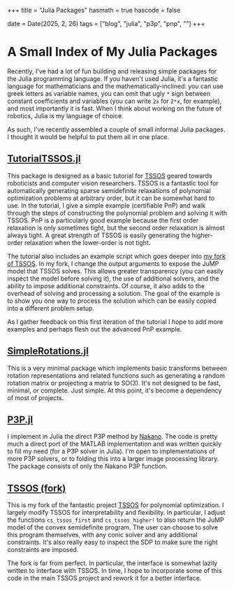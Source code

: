 +++
title = "Julia Packages"
hasmath = true
hascode = false

date = Date(2025, 2, 26)
tags = ["blog", "julia", "p3p", "pnp", ""]
+++

# A Small Index of My Julia Packages
Recently, I've had a lot of fun building and releasing simple packages for the Julia programming language. If you haven't used Julia, it's a fantastic language for mathematicians and the mathematically-inclined: you can use greek letters as variable names, you can omit that ugly `*` sign between constant coefficients and variables (you can write `2x` for `2*x`, for example), and most importantly it is fast. When I think about working on the future of robotics, Julia is my language of choice.

As such, I've recently assembled a couple of small informal Julia packages. I thought it would be helpful to put them all in one place.

## [TutorialTSSOS.jl](https://github.com/lopenguin/TutorialTSSOS.jl)
This package is designed as a basic tutorial for [TSSOS](https://github.com/wangjie212/TSSOS) geared towards roboticists and computer vision researchers. TSSOS is a fantastic tool for automatically generating sparse semidefinite relaxations of polynomial optimization problems at arbitrary order, but it can be somewhat hard to use. In the tutorial, I give a simple example (certifiable PnP) and walk through the steps of constructing the polynomial problem and solving it with TSSOS. PnP is a particularly good example because the first order relaxation is only sometimes tight, but the second order relaxation is almost always tight. A great strength of TSSOS is easily generating the higher-order relaxation when the lower-order is not tight.

The tutorial also includes an example script which goes deeper into [my fork of TSSOS](https://github.com/lopenguin/TSSOS.jl). In my fork, I change the output arguments to expose the JuMP model that TSSOS solves. This allows greater transparency (you can easily inspect the model before solving it), the use of additional solvers, and the ability to impose additional constraints. Of course, it also adds to the overhead of solving and processing a solution. The goal of the example is to show you one way to process the solution which can be easily copied into a different problem setup.

As I gather feedback on this first iteration of the tutorial I hope to add more examples and perhaps flesh out the advanced PnP example.

## [SimpleRotations.jl](https://github.com/lopenguin/SimpleRotations.jl)
This is a very minimal package which implements basic transforms between rotation representations and related functions such as generating a random rotation matrix or projecting a matrix to $\mathrm{SO}(3)$. It's not designed to be fast, minimal, or complete. Just simple. At this point, it's become a dependency of most of projects.

## [P3P.jl](https://github.com/lopenguin/P3P.jl)
I implement in Julia the direct P3P method by [Nakano](https://github.com/g9nkn/p3p_problem). The code is pretty much a direct port of the MATLAB implementation and was written quickly to fill my need (for a P3P solver in Julia). I'm open to implementations of more P3P solvers, or to folding this into a larger image processing library. The package consists of only the Nakano P3P function.

## [TSSOS (fork)](https://github.com/lopenguin/TSSOS.jl)
This is my fork of the fantastic project [TSSOS](https://github.com/wangjie212/TSSOS) for polynomial optimization. I largely modify TSSOS for interpretability and flexibility. In particular, I adjust the functions `cs_tssos_first` and `cs_tssos_higher!` to also return the JuMP model of the convex semidefinite program. The user can choose to solve this program themselves, with any conic solver and any additional constraints. It's also really easy to inspect the SDP to make sure the right constraints are imposed.

The fork is far from perfect. In particular, the interface is somewhat lazily written to interface with TSSOS. In time, I hope to incorporate some of this code in the main TSSOS project and rework it for a better interface.